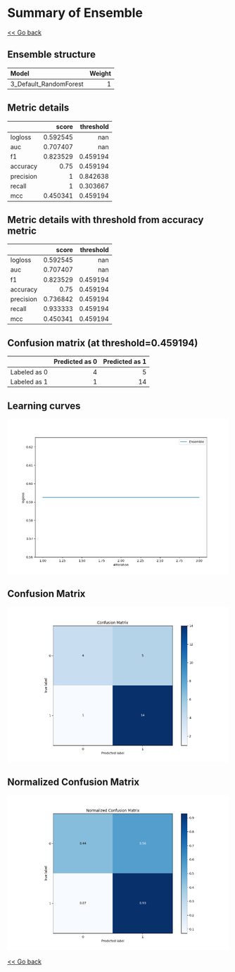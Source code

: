 # Summary of Ensemble

[<< Go back](../README.md)


## Ensemble structure
| Model                  |   Weight |
|:-----------------------|---------:|
| 3_Default_RandomForest |        1 |

## Metric details
|           |    score |   threshold |
|:----------|---------:|------------:|
| logloss   | 0.592545 |  nan        |
| auc       | 0.707407 |  nan        |
| f1        | 0.823529 |    0.459194 |
| accuracy  | 0.75     |    0.459194 |
| precision | 1        |    0.842638 |
| recall    | 1        |    0.303667 |
| mcc       | 0.450341 |    0.459194 |


## Metric details with threshold from accuracy metric
|           |    score |   threshold |
|:----------|---------:|------------:|
| logloss   | 0.592545 |  nan        |
| auc       | 0.707407 |  nan        |
| f1        | 0.823529 |    0.459194 |
| accuracy  | 0.75     |    0.459194 |
| precision | 0.736842 |    0.459194 |
| recall    | 0.933333 |    0.459194 |
| mcc       | 0.450341 |    0.459194 |


## Confusion matrix (at threshold=0.459194)
|              |   Predicted as 0 |   Predicted as 1 |
|:-------------|-----------------:|-----------------:|
| Labeled as 0 |                4 |                5 |
| Labeled as 1 |                1 |               14 |

## Learning curves
![Learning curves](learning_curves.png)
## Confusion Matrix

![Confusion Matrix](confusion_matrix.png)


## Normalized Confusion Matrix

![Normalized Confusion Matrix](confusion_matrix_normalized.png)



[<< Go back](../README.md)
